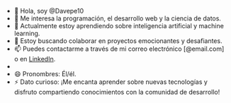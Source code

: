 - 👋 Hola, soy @Davepe10
- 👀 Me interesa la programación, el desarrollo web y la ciencia de datos.
- 🌱 Actualmente estoy aprendiendo sobre inteligencia artificial y machine learning.
- 💞️ Estoy buscando colaborar en proyectos emocionantes y desafiantes.
- 📫 Puedes contactarme a través de mi correo electrónico [@email.com] o en [LinkedIn](www.linkedin.com/in/javier-alexander-piscoya-tenorio).
- 
- 😄 Pronombres: Él/él.
- ⚡ Dato curioso: ¡Me encanta aprender sobre nuevas tecnologías y disfruto compartiendo conocimientos con la comunidad de desarrollo!
